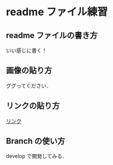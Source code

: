 # readme ファイル練習

## readme ファイルの書き方

いい感じに書く！

## 画像の貼り方

ググってください．

## リンクの貼り方

[リンク](https://www.google.com)

## Branch の使い方

develop で開発してみる．
